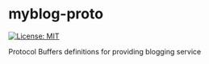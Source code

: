# myblog-proto
[![License: MIT](https://img.shields.io/badge/License-MIT-blue.svg)](LICENSE)

Protocol Buffers definitions for providing blogging service
